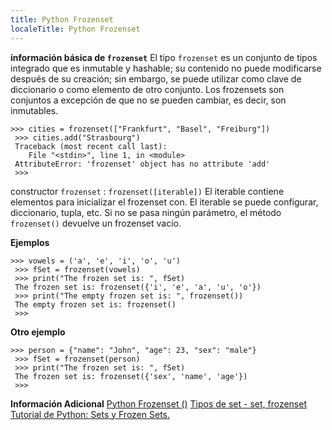 ```yaml
---
title: Python Frozenset
localeTitle: Python Frozenset
---
```

**información básica de `frozenset`** El tipo `frozenset` es un conjunto de tipos integrado que es inmutable y hashable; su contenido no puede modificarse después de su creación; sin embargo, se puede utilizar como clave de diccionario o como elemento de otro conjunto. Los frozensets son conjuntos a excepción de que no se pueden cambiar, es decir, son inmutables.
```
>>> cities = frozenset(["Frankfurt", "Basel", "Freiburg"]) 
 >>> cities.add("Strasbourg") 
 Traceback (most recent call last): 
    File "<stdin>", line 1, in <module> 
 AttributeError: 'frozenset' object has no attribute 'add' 
 >>> 
```

constructor `frozenset` : `frozenset([iterable])` El iterable contiene elementos para inicializar el frozenset con. El iterable se puede configurar, diccionario, tupla, etc. Si no se pasa ningún parámetro, el método `frozenset()` devuelve un frozenset vacío.

**Ejemplos**
```
>>> vowels = ('a', 'e', 'i', 'o', 'u') 
 >>> fSet = frozenset(vowels) 
 >>> print("The frozen set is: ", fSet) 
 The frozen set is: frozenset({'i', 'e', 'a', 'u', 'o'}) 
 >>> print("The empty frozen set is: ", frozenset()) 
 The empty frozen set is: frozenset() 
 >>> 
```

**Otro ejemplo**
```
>>> person = {"name": "John", "age": 23, "sex": "male"} 
 >>> fSet = frozenset(person) 
 >>> print("The frozen set is: ", fSet) 
 The frozen set is: frozenset({'sex', 'name', 'age'}) 
 >>> 
```

**Información Adicional** [Python Frozenset ()](https://www.programiz.com/python-programming/methods/built-in/frozenset) [Tipos de set - set, frozenset](https://docs.python.org/2.4/lib/types-set.html) [Tutorial de Python: Sets y Frozen Sets.](https://www.python-course.eu/sets_frozensets.php)
